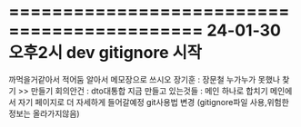 ============================================
24-01-30  오후2시 dev gitignore 시작
===========================================


까먹을거같아서 적어둠
알아서 메모장으로 쓰시오
장기훈 : 장문철 누가누가 못했나 찾기 >> 만들기
        회의안건 : dto대통합
        지금 만들고 있는것들 : 메인 하나로 합치기
        메인에서 자기 페이지로 더 자세하게 들어갈예정
        git사용법 변경 (gitignore파일 사용,위험한 정보는 올라가지않음)
        
        
